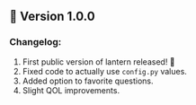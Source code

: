 ## 📍 Version 1.0.0

### Changelog:
1. First public version of lantern released! 🎉
2. Fixed code to actually use `config.py` values.
3. Added option to favorite questions.
4. Slight QOL improvements.